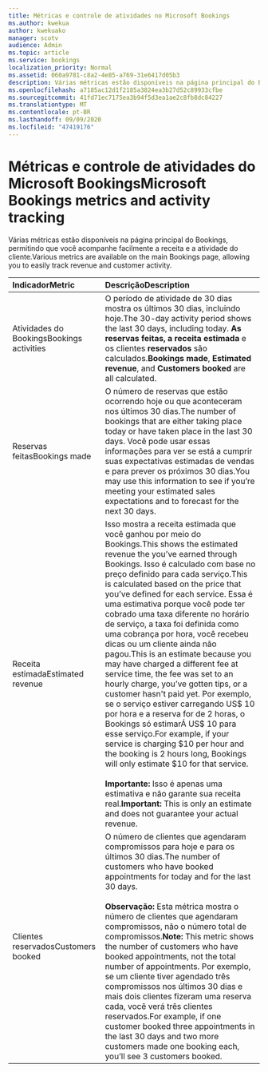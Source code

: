 ```yaml
---
title: Métricas e controle de atividades no Microsoft Bookings
ms.author: kwekua
author: kwekuako
manager: scotv
audience: Admin
ms.topic: article
ms.service: bookings
localization_priority: Normal
ms.assetid: 060a9781-c8a2-4e85-a769-31e6417d05b3
description: Várias métricas estão disponíveis na página principal do Bookings, permitindo que você acompanhe facilmente a receita e a atividade do cliente.
ms.openlocfilehash: a7185ac12d1f2185a3824ea3b27d52c89933cfbe
ms.sourcegitcommit: 41fd71ec7175ea3b94f5d3ea1ae2c8fb8dc84227
ms.translationtype: MT
ms.contentlocale: pt-BR
ms.lasthandoff: 09/09/2020
ms.locfileid: "47419176"
---
```

# <a name="microsoft-bookings-metrics-and-activity-tracking"></a><span data-ttu-id="6fca0-103">Métricas e controle de atividades do Microsoft Bookings</span><span class="sxs-lookup"><span data-stu-id="6fca0-103">Microsoft Bookings metrics and activity tracking</span></span>

<span data-ttu-id="6fca0-104">Várias métricas estão disponíveis na página principal do Bookings, permitindo que você acompanhe facilmente a receita e a atividade do cliente.</span><span class="sxs-lookup"><span data-stu-id="6fca0-104">Various metrics are available on the main Bookings page, allowing you to easily track revenue and customer activity.</span></span>

| <span data-ttu-id="6fca0-105">Indicador</span><span class="sxs-lookup"><span data-stu-id="6fca0-105">Metric</span></span> | <span data-ttu-id="6fca0-106">Descrição</span><span class="sxs-lookup"><span data-stu-id="6fca0-106">Description</span></span> |
|:---|:---|
| <span data-ttu-id="6fca0-107">Atividades do Bookings</span><span class="sxs-lookup"><span data-stu-id="6fca0-107">Bookings activities</span></span> | <span data-ttu-id="6fca0-108">O período de atividade de 30 dias mostra os últimos 30 dias, incluindo hoje.</span><span class="sxs-lookup"><span data-stu-id="6fca0-108">The 30-day activity period shows the last 30 days, including today.</span></span> <span data-ttu-id="6fca0-109">**As reservas feitas,** **a receita estimada** e os clientes **reservados** são calculados.</span><span class="sxs-lookup"><span data-stu-id="6fca0-109">**Bookings made**, **Estimated revenue**, and **Customers booked** are all calculated.</span></span> |
| <span data-ttu-id="6fca0-110">Reservas feitas</span><span class="sxs-lookup"><span data-stu-id="6fca0-110">Bookings made</span></span> | <span data-ttu-id="6fca0-111">O número de reservas que estão ocorrendo hoje ou que aconteceram nos últimos 30 dias.</span><span class="sxs-lookup"><span data-stu-id="6fca0-111">The number of bookings that are either taking place today or have taken place in the last 30 days.</span></span> <span data-ttu-id="6fca0-112">Você pode usar essas informações para ver se está a cumprir suas expectativas estimadas de vendas e para prever os próximos 30 dias.</span><span class="sxs-lookup"><span data-stu-id="6fca0-112">You may use this information to see if you’re meeting your estimated sales expectations and to forecast for the next 30 days.</span></span> |
| <span data-ttu-id="6fca0-113">Receita estimada</span><span class="sxs-lookup"><span data-stu-id="6fca0-113">Estimated revenue</span></span> | <span data-ttu-id="6fca0-114">Isso mostra a receita estimada que você ganhou por meio do Bookings.</span><span class="sxs-lookup"><span data-stu-id="6fca0-114">This shows the estimated revenue the you’ve earned through Bookings.</span></span> <span data-ttu-id="6fca0-115">Isso é calculado com base no preço definido para cada serviço.</span><span class="sxs-lookup"><span data-stu-id="6fca0-115">This is calculated based on the price that you’ve defined for each service.</span></span> <span data-ttu-id="6fca0-116">Essa é uma estimativa porque você pode ter cobrado uma taxa diferente no horário de serviço, a taxa foi definida como uma cobrança por hora, você recebeu dicas ou um cliente ainda não pagou.</span><span class="sxs-lookup"><span data-stu-id="6fca0-116">This is an estimate because you may have charged a different fee at service time, the fee was set to an hourly charge, you’ve gotten tips, or a customer hasn't paid yet.</span></span> <span data-ttu-id="6fca0-117">Por exemplo, se o serviço estiver carregando US$ 10 por hora e a reserva for de 2 horas, o Bookings só estimarÁ US$ 10 para esse serviço.</span><span class="sxs-lookup"><span data-stu-id="6fca0-117">For example, if your service is charging $10 per hour and the booking is 2 hours long, Bookings will only estimate $10 for that service.</span></span><br/><br/><span data-ttu-id="6fca0-118">**Importante:** Isso é apenas uma estimativa e não garante sua receita real.</span><span class="sxs-lookup"><span data-stu-id="6fca0-118">**Important:** This is only an estimate and does not guarantee your actual revenue.</span></span> |
| <span data-ttu-id="6fca0-119">Clientes reservados</span><span class="sxs-lookup"><span data-stu-id="6fca0-119">Customers booked</span></span> | <span data-ttu-id="6fca0-120">O número de clientes que agendaram compromissos para hoje e para os últimos 30 dias.</span><span class="sxs-lookup"><span data-stu-id="6fca0-120">The number of customers who have booked appointments for today and for the last 30 days.</span></span><br/><br/><span data-ttu-id="6fca0-121">**Observação:** Esta métrica mostra o número de clientes que agendaram compromissos, não o número total de compromissos.</span><span class="sxs-lookup"><span data-stu-id="6fca0-121">**Note:** This metric shows the number of customers who have booked appointments, not the total number of appointments.</span></span> <span data-ttu-id="6fca0-122">Por exemplo, se um cliente tiver agendado três compromissos nos últimos 30 dias e mais dois clientes fizeram uma reserva cada, você verá três clientes reservados.</span><span class="sxs-lookup"><span data-stu-id="6fca0-122">For example, if one customer booked three appointments in the last 30 days and two more customers made one booking each, you’ll see 3 customers booked.</span></span> |

